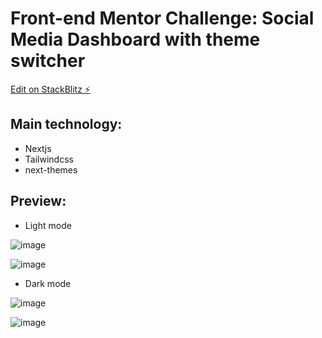# Front-end Mentor Challenge: Social Media Dashboard with theme switcher

[Edit on StackBlitz ⚡️](https://stackblitz.com/edit/github-zee463)

## Main technology:
- Nextjs
- Tailwindcss
- next-themes

## Preview:

- Light mode

![image](https://user-images.githubusercontent.com/72560298/143247029-f105581f-b599-4784-a30e-df0c96a98881.png)

![image](https://user-images.githubusercontent.com/72560298/143249086-6e2b3e46-3f47-4798-8b0b-044d1091d432.png)

- Dark mode

![image](https://user-images.githubusercontent.com/72560298/143247105-4491269f-a249-494f-8593-49d11dceac14.png)

![image](https://user-images.githubusercontent.com/72560298/143247214-206844b8-e3ec-4519-ae5d-16b85f6d2979.png)
